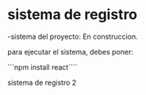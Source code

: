 <h1> sistema de registro</h1>

-sistema del proyecto: En construccion. 

para ejecutar el sistema, debes poner:

```npm install react````

sistema de registro 2
